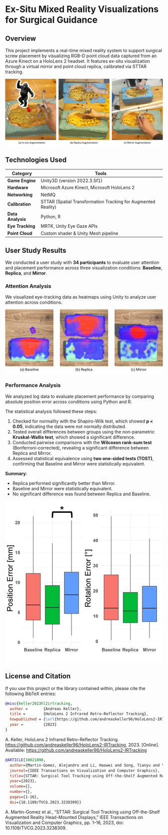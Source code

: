 # Ex-Situ Mixed Reality Visualizations for Surgical Guidance



## Overview

This project implements a real-time mixed reality system to support surgical screw placement by visualizing RGB-D point cloud data captured from an Azure Kinect on a HoloLens 2 headset. It features ex-situ visualization through a virtual mirror and point cloud replica, calibrated via STTAR tracking.

![Teaser](./Docs/Images/Teaser.png)



## Technologies Used

| Category          | Tools                                                        |
| ----------------- | ------------------------------------------------------------ |
| **Game Engine**   | Unity3D (version 2022.3.5f1)                                 |
| **Hardware**      | Microsoft Azure Kinect, Microsoft HoloLens 2                 |
| **Networking**    | NetMQ                                                        |
| **Calibration**   | STTAR (Spatial Transformation Tracking for Augmented Reality) |
| **Data Analysis** | Python, R                                                    |
| **Eye Tracking**  | MRTK, Unity Eye Gaze APIs                                    |
| **Point Cloud**   | Custom shader & Unity Mesh pipeline                          |



## User Study Results

We conducted a user study with **34 participants** to evaluate user attention and placement performance across three visualization conditions: **Baseline**, **Replica**, and **Mirror**.

### Attention Analysis

We visualized eye-tracking data as heatmaps using Unity to analyze user attention across conditions.

![Heatmaps](./Docs/Images/Heatmaps.png)

### Performance Analysis

We analyzed log data to evaluate placement performance by comparing absolute position error across conditions using Python and R.

The statistical analysis followed these steps:

1. Checked for normality with the Shapiro-Wilk test, which showed **p < 0.05**, indicating the data were not normally distributed.
2. Tested overall differences between groups using the non-parametric **Kruskal-Wallis test**, which showed a significant difference.
3. Conducted pairwise comparisons with the **Wilcoxon rank-sum test** (Bonferroni-corrected), revealing a significant difference between Replica and Mirror.
4. Assessed statistical equivalence using **two one-sided tests (TOST)**, confirming that Baseline and Mirror were statistically equivalent.

**Summary**:  
- Replica performed significantly better than Mirror.  
- Baseline and Mirror were statistically equivalent.  
- No significant difference was found between Replica and Baseline.

![PerformancePlot](./Docs/Images/PlotsSmall_corrected.png)


## License and Citation

If you use this project or the library contained within, please cite the following BibTeX entries:

```BibTeX
@misc{keller2023hl2irtracking,
  author =       {Andreas Keller},
  title =        {HoloLens 2 Infrared Retro-Reflector Tracking},
  howpublished = {\url{https://github.com/andreaskeller96/HoloLens2-IRTracking}},
  year =         {2023}
}
```
A. Keller, HoloLens 2 Infrared Retro-Reflector Tracking. https://github.com/andreaskeller96/HoloLens2-IRTracking, 2023. [Online]. Available: https://github.com/andreaskeller96/HoloLens2-IRTracking

```bibtex
@ARTICLE{10021890,
  author={Martin-Gomez, Alejandro and Li, Haowei and Song, Tianyu and Yang, Sheng and Wang, Guangzhi and Ding, Hui and Navab, Nassir and Zhao, Zhe and Armand, Mehran},
  journal={IEEE Transactions on Visualization and Computer Graphics}, 
  title={STTAR: Surgical Tool Tracking using Off-the-Shelf Augmented Reality Head-Mounted Displays}, 
  year={2023},
  volume={},
  number={},
  pages={1-16},
  doi={10.1109/TVCG.2023.3238309}}

```
A. Martin-Gomez et al., “STTAR: Surgical Tool Tracking using Off-the-Shelf Augmented Reality Head-Mounted Displays,” IEEE Transactions on Visualization and Computer Graphics, pp. 1–16, 2023, doi: 10.1109/TVCG.2023.3238309.
